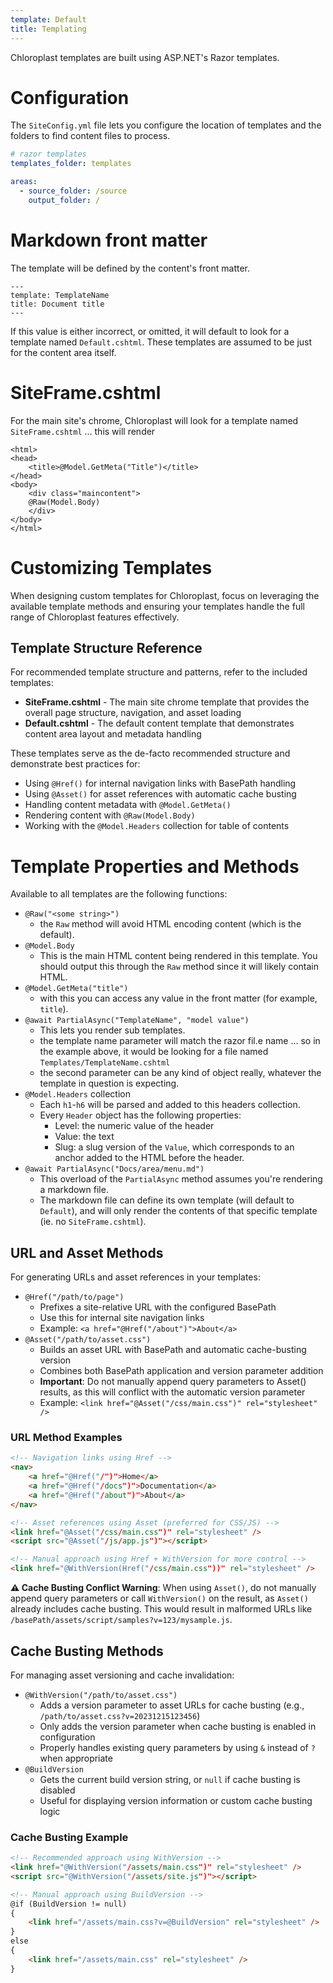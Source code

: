 ```yaml
---
template: Default
title: Templating
---
```


Chloroplast templates are built using ASP.NET's Razor templates.

# Configuration

The `SiteConfig.yml` file lets you configure the location of templates and the folders to find content files to process.

```yaml
# razor templates
templates_folder: templates

areas:
  - source_folder: /source
    output_folder: /
```

# Markdown front matter

The template will be defined by the content's front matter. 

```
---
template: TemplateName
title: Document title
---
```

If this value is either incorrect, or omitted, it will default to look for a template named `Default.cshtml`. These templates are assumed to be just for the content area itself.

# SiteFrame.cshtml

For the main site's chrome, Chloroplast will look for a template named `SiteFrame.cshtml` ... this will render

```
<html>
<head>
    <title>@Model.GetMeta("Title")</title>
</head>
<body>
    <div class="maincontent">
    @Raw(Model.Body)
    </div>
</body>
</html>
```

# Customizing Templates

When designing custom templates for Chloroplast, focus on leveraging the available template methods and ensuring your templates handle the full range of Chloroplast features effectively.

## Template Structure Reference

For recommended template structure and patterns, refer to the included templates:

- **SiteFrame.cshtml** - The main site chrome template that provides the overall page structure, navigation, and asset loading
- **Default.cshtml** - The default content template that demonstrates content area layout and metadata handling

These templates serve as the de-facto recommended structure and demonstrate best practices for:
- Using `@Href()` for internal navigation links with BasePath handling
- Using `@Asset()` for asset references with automatic cache busting
- Handling content metadata with `@Model.GetMeta()`
- Rendering content with `@Raw(Model.Body)`
- Working with the `@Model.Headers` collection for table of contents

# Template Properties and Methods

Available to all templates are the following functions:

- `@Raw("<some string>")`
  - the `Raw` method will avoid HTML encoding content (which is the default).
- `@Model.Body`
  - This is the main HTML content being rendered in this template. You should output this through the `Raw` method since it will likely contain HTML.
- `@Model.GetMeta("title")`
  - with this you can access any value in the front matter (for example, `title`).
- `@await PartialAsync("TemplateName", "model value")`
  - This lets you render sub templates. 
  - the template name parameter will match the razor fil.e name ... so in the example above, it would be looking for a file named `Templates/TemplateName.cshtml`
  - the second parameter can be any kind of object really, whatever the template in question is expecting.
- `@Model.Headers` collection
  - Each `h1`-`h6` will be parsed and added to this headers collection.
  - Every `Header` object has the following properties:
    - Level: the numeric value of the header
    - Value: the text
    - Slug: a slug version of the `Value`, which corresponds to an anchor added to the HTML before the header.
- `@await PartialAsync("Docs/area/menu.md")`
  - This overload of the `PartialAsync` method assumes you're rendering a markdown file.
  - The markdown file can define its own template (will default to `Default`), and will only render the contents of that specific template (ie. no `SiteFrame.cshtml`).

## URL and Asset Methods

For generating URLs and asset references in your templates:

- `@Href("/path/to/page")`
  - Prefixes a site-relative URL with the configured BasePath
  - Use this for internal site navigation links
  - Example: `<a href="@Href("/about")">About</a>`
- `@Asset("/path/to/asset.css")`
  - Builds an asset URL with BasePath and automatic cache-busting version
  - Combines both BasePath application and version parameter addition
  - **Important**: Do not manually append query parameters to Asset() results, as this will conflict with the automatic version parameter
  - Example: `<link href="@Asset("/css/main.css")" rel="stylesheet" />`

### URL Method Examples

```html
<!-- Navigation links using Href -->
<nav>
    <a href="@Href("/")">Home</a>
    <a href="@Href("/docs")">Documentation</a>
    <a href="@Href("/about")">About</a>
</nav>

<!-- Asset references using Asset (preferred for CSS/JS) -->
<link href="@Asset("/css/main.css")" rel="stylesheet" />
<script src="@Asset("/js/app.js")"></script>

<!-- Manual approach using Href + WithVersion for more control -->
<link href="@WithVersion(Href("/css/main.css"))" rel="stylesheet" />
```

**⚠️ Cache Busting Conflict Warning**: When using `Asset()`, do not manually append query parameters or call `WithVersion()` on the result, as `Asset()` already includes cache busting. This would result in malformed URLs like `/basePath/assets/script/samples?v=123/mysample.js`.

## Cache Busting Methods

For managing asset versioning and cache invalidation:

- `@WithVersion("/path/to/asset.css")`
  - Adds a version parameter to asset URLs for cache busting (e.g., `/path/to/asset.css?v=20231215123456`)
  - Only adds the version parameter when cache busting is enabled in configuration
  - Properly handles existing query parameters by using `&` instead of `?` when appropriate
- `@BuildVersion`
  - Gets the current build version string, or `null` if cache busting is disabled
  - Useful for displaying version information or custom cache busting logic

### Cache Busting Example

```html
<!-- Recommended approach using WithVersion -->
<link href="@WithVersion("/assets/main.css")" rel="stylesheet" />
<script src="@WithVersion("/assets/site.js")"></script>

<!-- Manual approach using BuildVersion -->
@if (BuildVersion != null)
{
    <link href="/assets/main.css?v=@BuildVersion" rel="stylesheet" />
}
else
{
    <link href="/assets/main.css" rel="stylesheet" />
}
```
